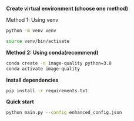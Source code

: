 **Create virtual environment (choose one method)**       

Method 1: Using venv
```bash
python -m venv venv

source venv/bin/activate
```

**Method 2: Using conda(recommend)**
```bash
conda create -n image-quality python=3.8
conda activate image-quality
```

**Install dependencies**
```bash
pip install -r requirements.txt
```

**Quick start**
```bash
python main.py --config enhanced_config.json
```